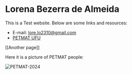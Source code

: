 # Lorena Bezerra de Almeida

This is a Test website. Below are some links and resources:
- E-mail: lore.lo2310@gmail.com
- [PETMAT UFU](https://www.instagram.com/petmatufu/)

[[Another page]]

Here it is a picture of PETMAT people:

![PETMAT-2024](https://github.com/Lorena1908/lorena1908.github.io/assets/80294221/cbb92174-e87b-4ad4-8470-9f8e1e600ffe)
